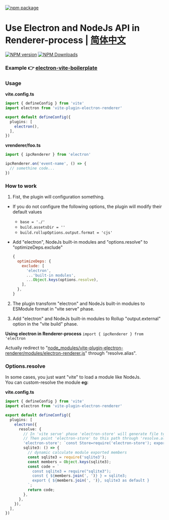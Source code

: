 [![npm package](https://nodei.co/npm/vite-plugin-electron-renderer.png?downloads=true&downloadRank=true&stars=true)](https://www.npmjs.com/package/vite-plugin-electron-renderer)

# Use Electron and NodeJs API in Renderer-process | [简体中文](https://github.com/caoxiemeihao/vite-plugins/blob/main/packages/electron-renderer/README.zh-CN.md)

[![NPM version](https://img.shields.io/npm/v/vite-plugin-electron-renderer.svg?style=flat)](https://npmjs.org/package/vite-plugin-electron-renderer)
[![NPM Downloads](https://img.shields.io/npm/dm/vite-plugin-electron-renderer.svg?style=flat)](https://npmjs.org/package/vite-plugin-electron-renderer)

### Example 👉 [electron-vite-boilerplate](https://github.com/caoxiemeihao/electron-vite-boilerplate)


### Usage

**vite.config.ts**

```ts
import { defineConfig } from 'vite'
import electron from 'vite-plugin-electron-renderer'

export default defineConfig({
  plugins: [
    electron(),
  ],
})
```

**vrenderer/foo.ts**

```ts
import { ipcRenderer } from 'electron'

ipcRenderer.on('event-name', () => {
  // somethine code...
})
```

### How to work

1. Fist, the plugin will configuration something.

- If you do not configure the following options, the plugin will modify their default values

  * `base = './'`
  * `build.assetsDir = ''`
  * `build.rollupOptions.output.format = 'cjs'`

- Add "electron", NodeJs built-in modules and "options.resolve" to "optimizeDeps.exclude"

  ```js
  {
    optimizeDeps: {
      exclude: [
        'electron',
        ...'built-in modules',
        ...Object.keys(options.resolve),
      ],
    },
  }
  ```

2. The plugin transform "electron" and NodeJs built-in modules to ESModule format in "vite serve" phase.

3. Add "electron" and NodeJs built-in modules to Rollup "output.external" option in the "vite build" phase.

**Using electron in Renderer-process** `import { ipcRenderer } from 'electron`  

Actually redirect to "[node_modules/vite-plugin-electron-renderer/modules/electron-renderer.js](modules/electron-renderer.js)" through "resolve.alias".

### Options.resolve

In some cases, you just want "vite" to load a module like NodeJs.  
You can custom-resolve the module **eg:**  

**vite.config.ts**

```ts
import { defineConfig } from 'vite'
import electron from 'vite-plugin-electron-renderer'

export default defineConfig({
  plugins: [
    electron({
      resolve: {
        // In 'vite serve' phase 'electron-store' will generate file to `node_modules/.vite-plugin-electron-renderer/electron-store.js`
        // Then point 'electron-store' to this path through 'resolve.alias'
        'electron-store': `const Store=require('electron-store'); export default Store;`;
        sqlite3: () => {
          // dynamic calculate module exported members
          const sqlite3 = require('sqlite3');
          const members = Object.keys(sqlite3);
          const code = `
            const sqlite3 = require("sqlite3");
            const { ${members.join(', ')} } = sqlite3;
            export { ${members.join(', ')}, sqlite3 as default }
          `;
          return code;
        },
      },
    }),
  ],
})
```
